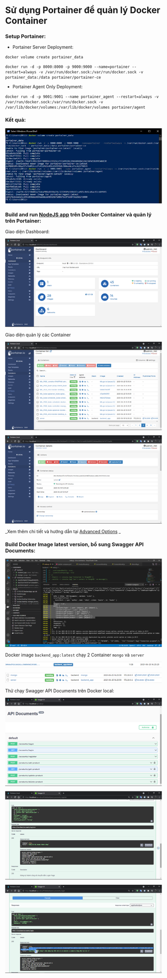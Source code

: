 # Sử dụng Portainer để quản lý Docker Container
### Setup Portainer:

- Portainer Server Deployment:

`docker volume create portainer_data`

`docker run -d -p 8000:8000 -p 9000:9000 --name=portainer --restart=always -v /var/run/docker.sock:/var/run/docker.sock -v portainer_data:/data portainer/portainer-ce`

- Portainer Agent Only Deployment:

`docker run -d -p 9001:9001 --name portainer_agent --restart=always -v /var/run/docker.sock:/var/run/docker.sock -v /var/lib/docker/volumes:/var/lib/docker/volumes portainer/agent`

### Kết quả:

![](images/1.png)


### Build and run [NodeJS app](https://github.com/smoothkt4951/KT-Ecommerce/tree/main/backend) trên Docker Container và quản lý trên Portainer:

Giao diện Dashboard:

![](images/2.png)

Giao diện quản lý các Container

![](images/33.png)

![](images/3.png)

_Xem thêm chi tiết và hướng dẫn tại [Advanced Options](https://documentation.portainer.io/v2.0/deploy/ceinstalldocker/)
_

### Build Docker Image latest version, bổ sung Swagger API Documents:

![](images/4.png)

Docker image `backend_app:latest` chạy 2 Container `mongo` và `server`

![](images/5.png)

![](images/7.png)

Thử chạy Swagger API Documents trên Docker local:

![](images/6.png)

![](images/regis.png)


![](images/log.png)
